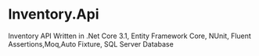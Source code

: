 # Inventory.Api
Inventory API Written in .Net Core 3.1, Entity Framework Core, NUnit, Fluent Assertions,Moq,Auto Fixture, SQL Server Database
